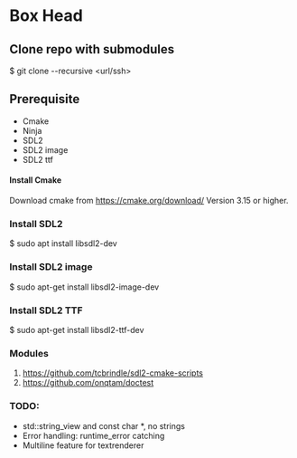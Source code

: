 # Box Head

## Clone repo with submodules
$ git clone --recursive <url/ssh>
<br>

## Prerequisite
- Cmake
- Ninja
- SDL2
- SDL2 image
- SDL2 ttf

#### Install Cmake
Download cmake from https://cmake.org/download/
Version 3.15 or higher. 

### Install SDL2 
$ sudo apt install libsdl2-dev 

### Install SDL2 image
$ sudo apt-get install libsdl2-image-dev

### Install SDL2 TTF
$ sudo apt-get install libsdl2-ttf-dev

### Modules
1. https://github.com/tcbrindle/sdl2-cmake-scripts
2. https://github.com/onqtam/doctest 

### TODO: 

- std::string_view and const char *, no strings
- Error handling: runtime_error catching
- Multiline feature for textrenderer